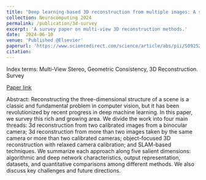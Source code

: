 ```yaml
---
title: "Deep learning-based 3D reconstruction from multiple images: A survey"
collection: Neurocomputing 2024
permalink: /publication/3d-survey
excerpt: 'A survey paper on multi-view 3D reconstruction methods.'
date:  2024-06-10
venue: 'Published @Elsevier'
paperurl: 'https://www.sciencedirect.com/science/article/abs/pii/S0925231224007896'
citation: 
---
```

Index terms: Multi-View Stereo, Geometric Consistency, 3D Reconstruction. Survey

[Paper link](https://www.sciencedirect.com/science/article/abs/pii/S0925231224007896)

Abstract: Reconstructing the three-dimensional structure of a scene is 
a classic and fundamental problem in computer vision, but it has been 
revolutionized by recent progress in deep machine learning. In this paper, 
we survey this rich and growing area. We divide the work into four main 
threads: 3d reconstruction from two calibrated images from a binocular 
camera; 3d reconstruction from more than two images taken by the same 
camera or more than two calibrated cameras; object-focused 3D reconstruction 
with relaxed camera calibration; and SLAM-based techniques. We summarize each 
approach along five salient dimensions: algorithmic and deep network characteristics, 
output representation, datasets, and quantitative comparisons among different
methods. We also discuss key challenges and future directions.
